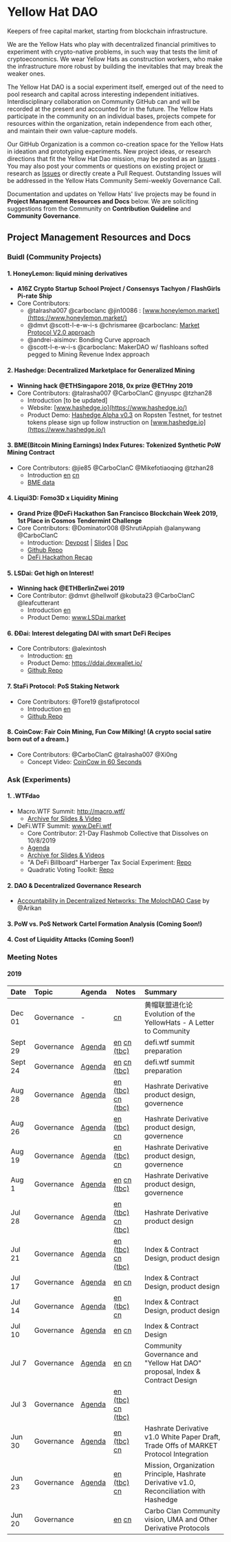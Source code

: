 # Yellow Hat DAO
Keepers of free capital market, starting from blockchain infrastructure.

We are the Yellow Hats who play with decentralized financial primitives to experiment with crypto-native problems, in such way that tests the limit of cryptoeconomics. We wear Yellow Hats as construction workers, who make the infrastructure more robust by building the inevitables that may break the weaker ones.

The Yellow Hat DAO is a social experiment itself, emerged out of the need to pool research and capital across interesting independent initiatives. Interdisciplinary collaboration on Community GitHub can and will be recorded at the present and accounted for in the future. The Yellow Hats participate in the community on an individual bases, projects compete for resources within the organization, retain independence from each other, and maintain their own value-capture models. 

Our GitHub Organization is a common co-creation space for the Yellow Hats in ideation and prototyping experiments. New project ideas, or research directions that fit the Yellow Hat Dao mission,  may be posted as an [Issues](https://github.com/carboclan/pm/issues) . You may also post your comments or questions on existing project or research as  [Issues](https://github.com/carboclan/pm/issues) or directly create a Pull Request. Outstanding Issues will be addressed in the Yellow Hats Community Semi-weekly Governance Call.

Documentation and updates on Yellow Hats' live projects may be found in **Project Management Resources and Docs** below. We are soliciting suggestions from the Community on **Contribution Guideline** and **Community Governance**.


## Project Management Resources and Docs

### Buidl (Community Projects)

#### 1. HoneyLemon: liquid mining derivatives 
- **A16Z Crypto Startup School Project / Consensys Tachyon / FlashGirls Pi-rate Ship**
- Core Contributors: 
   - @talrasha007 @carboclanc @jin10086 : [www.honeylemon.market](https://www.honeylemon.market/)
   - @dmvt @scott-l-e-w-i-s @chrismaree @carboclanc: [Market Protocol V2.0 approach](research/Honeylemon/MarketProtocolV2Approach.md)
   - @andrei-aisimov: Bonding Curve approach 
   - @scott-l-e-w-i-s @carboclanc: MakerDAO w/ flashloans softed pegged to Mining Revenue Index approach

#### 2. Hashedge: Decentralized Marketplace for Generalized Mining
- **Winning hack @ETHSingapore 2018, 0x prize @ETHny 2019**
- Core Contributors: @talrasha007 @CarboClanC @nyuspc @tzhan28
    - Introduction [to be updated]
    - Website: [www.hashedge.io](https://www.hashedge.io/)
    - Product Demo: [Hashedge Alpha v0.3](http://demo.hashedge.io/) on Ropsten Testnet, for testnet tokens please sign up follow instruction on [www.hashedge.io](https://www.hashedge.io/)
    
#### 3. BME(Bitcoin Mining Earnings) Index Futures: Tokenized Synthetic PoW Mining Contract
- Core Contributors: @jie85 @CarboClanC @Mikefotiaoqing @tzhan28
    - Introduction [en](research/hashrate-derivative-en.md) [cn](research/hashrate-derivative-cn.md)
    - [BME data](https://github.com/carboclan/pm/blob/master/research/BME.md)
     
#### 4. Liqui3D: Fomo3D x Liquidity Mining 
- **Grand Prize @DeFi Hackathon San Francisco Blockchain Week 2019, 1st Place in Cosmos Tendermint Challenge**
- Core Contributors: @Dominator008 @ShrutiAppiah @alanywang @CarboClanC
   - Introduction: [Devpost](https://devpost.com/software/liqui3d-by-team-adjust) | [Slides](https://docs.google.com/presentation/d/1HWbNjYh7EQNKyv4GThJrusJsMEPzdDp3BQrK3pemikw/edit) | [Doc](https://docs.google.com/document/d/14VyCw5Ir7mJ9DbZzCXVJHuzJhVoUgr9Jbe2cWkHTe_Y/edit?usp=sharing)
   - [Github Repo](https://github.com/carboclan/liqui3d)
   - [DeFi Hackathon Recap](notes/DeFiHackathonRecap.md)

#### 5. LSDai: Get high on Interest!
- **Winning hack @ETHBerlinZwei 2019**
- Core Contributor: @dmvt @hellwolf @kobuta23 @CarboClanC @leafcutterant
   - Introduction [en](research/LSDai.md)
   - Product Demo: www.LSDai.market
   
#### 6. ÐÐai: Interest delegating DAI with smart DeFi Recipes
  - Core Contributors: @alexintosh
    - Introduction: [en](https://devpost.com/software/ddai)
    - Product Demo: https://ddai.dexwallet.io/
    - [Github Repo](https://github.com/dexlab-io/DDAI)

#### 7. StaFi Protocol: PoS Staking Network
- Core Contributors: @Tore19 @stafiprotocol
   - Introduction [en](https://docs.stafi.io/)
   - [Github Repo](https://github.com/stafiprotocol/stafi-node)
  
#### 8. CoinCow: Fair Coin Mining, Fun Cow Milking! (A crypto social satire born out of a dream.)
 - Core Contributors: @CarboClanC @talrasha007 @Xi0ng
    - Concept Video: [CoinCow in 60 Seconds](https://www.youtube.com/watch?v=x6eRwmhyLt4&feature=youtu.be)



### Ask (Experiments)

#### 1. .WTFdao
- Macro.WTF Summit: http://macro.wtf/
   - [Archive for Slides & Video](notes/MacroWTF_Archive.md)
- DeFi.WTF Summit: www.DeFi.wtf
   - Core Contributor: 21-Day Flashmob Collective that Dissolves on 10/8/2019
   - [Agenda](research/DeFi.WTF_Agenda.md)
   - [Archive for Slides & Videos](https://github.com/carboclan/pm/issues/69)
   - "A DeFi Billboard" Harberger Tax Social Experiment: [Repo]( https://github.com/carboclan/billboards-admin)
   - Quadratic Voting Toolkit: [Repo](https://github.com/carboclan/QVToolkit)

#### 2. DAO & Decentralized Governance Research
   - [Accountability in Decentralized Networks: The MolochDAO Case](https://link.medium.com/8QB9u3KEfZ) by @Arikan

#### 3. PoW vs. PoS Network Cartel Formation Analysis (Coming Soon!)

#### 4. Cost of Liquidity Attacks (Coming Soon!)

### Meeting Notes

#### 2019

Date | Topic | Agenda  | Notes | Summary |
|:---|:---|---|---|:---|
Dec 01 | Governance | - | [cn](notes/A_Response_to_YellowHat_Gov_Call_20191201.md) |  黄帽联盟进化论 Evolution of the YellowHats - A Letter to Community |
Sept 29 | Governance | [Agenda](https://github.com/carboclan/pm/issues/69) | [en](notes/20190929-wtfmeeting-governance-en.md) [cn (tbc)](notes/20190929-wtfmeeting-governance-cn.md) |  defi.wtf summit preparation |
Sept 24 | Governance | [Agenda](https://github.com/carboclan/pm/issues/69) | [en](notes/20190924-wtfmeeting-governance-en.md) [cn (tbc)](notes/20190924-wtfmeeting-governance-cn.md) |  defi.wtf summit preparation |
Aug 28 | Governance | [Agenda](https://github.com/carboclan/pm/issues/60) | [en (tbc)](notes/20190828-meeting-governance-en.md) [cn (tbc)](notes/20190828-meeting-governance-cn.md) |  Hashrate Derivative product design, governence |
Aug 26 | Governance | [Agenda](https://github.com/carboclan/pm/issues/65) | [en (tbc)](notes/20190826-meeting-governance-en.md) [cn](notes/20190826-meeting-governance-cn.md) |  Hashrate Derivative product design, governence |
Aug 19 | Governance | [Agenda](https://github.com/carboclan/pm/issues/60) | [en (tbc)](notes/20190819-meeting-governance-en.md) [cn](notes/20190819-meeting-governance-cn.md) |  Hashrate Derivative product design, governence |
Aug 1 | Governance | [Agenda](https://github.com/carboclan/pm/issues/56) | [en](notes/20190801-meeting-governance-en.md) [cn (tbc)](notes/20190801-meeting-governance-cn.md) |  Hashrate Derivative product design, governence |
Jul 28 | Governance | [Agenda](https://github.com/carboclan/pm/issues/54) | [en (tbc)](notes/20190728-meeting-governance-en.md) [cn (tbc)](notes/20190728-meeting-governance-cn.md) |  Hashrate Derivative product design |
Jul 21 | Governance | [Agenda](https://github.com/carboclan/pm/issues/43) | [en (tbc)](notes/20190721-meeting-governance-en.md) [cn (tbc)](notes/20190721-meeting-governance-cn.md) |  Index & Contract Design, product design |
Jul 17 | Governance | [Agenda](https://github.com/carboclan/pm/issues/41) | [en](notes/20190717-meeting-governance-en.md) [cn](notes/20190717-meeting-governance-cn.md) |  Index & Contract Design, product design |
Jul 14 | Governance | [Agenda](https://github.com/carboclan/pm/issues/28) | [en (tbc)](notes/20190714-meeting-governance-en.md) [cn](notes/20190714-meeting-governance-cn.md) |  Index & Contract Design, product design |
Jul 10 | Governance | [Agenda](https://github.com/carboclan/pm/issues/27) | [en](notes/20190710-meeting-governance-en.md) [cn](notes/20190710-meeting-governance-cn.md) |  Index & Contract Design |
Jul 7 | Governance | [Agenda](https://github.com/carboclan/pm/issues/13) | [en](notes/20190707-meeting-governance-en.md) [cn](notes/20190707-meeting-governance-cn.md) | Community Governance and "Yellow Hat DAO" proposal, Index & Contract Design |
Jul 3 | Governance | [Agenda](https://github.com/carboclan/pm/issues/7) | [en (tbc)](notes/20190703-meeting-governance-en.md) [cn (tbc)](notes/20190703-meeting-governance-cn.md) |  |
Jun 30 | Governance | [Agenda](https://github.com/carboclan/pm/issues/6) | [en (tbc)](notes/20190630-meeting-governance-en.md) [cn](notes/20190630-meeting-governance-cn.md) | Hashrate Derivative v1.0 White Paper Draft, Trade Offs of MARKET Protocol Integration |
Jun 23 | Governance | [Agenda](https://github.com/carboclan/pm/issues/1) | [en (tbc)](notes/20190623-meeting-governance-en.md) [cn](notes/20190623-meeting-governance-cn.md) | Mission, Organization Principle, Hashrate Derivative v1.0, Reconciliation with Hashedge |
Jun 20 | Governance | | [en](notes/20190620-meeting-governance-en.md) [cn](notes/20190620-meeting-governance-cn.md) | Carbo Clan Community vision, UMA and Other Derivative Protocols |
